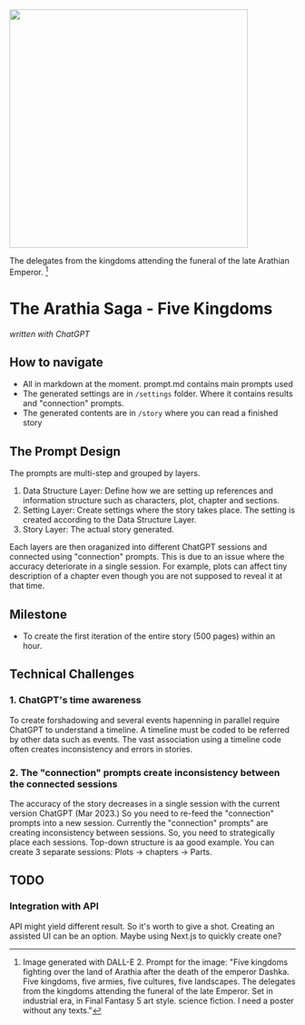 <img src="https://user-images.githubusercontent.com/4682613/221371974-a81510ce-8b1a-4f1b-9b29-e2e8f6b19ce2.png" width="420" />

The delegates from the kingdoms attending the funeral of the late Arathian Emperor.  [^1]


# The Arathia Saga - Five Kingdoms

_written with ChatGPT_

## How to navigate
- All in markdown at the moment. prompt.md contains main prompts used
- The generated settings are in `/settings` folder. Where it contains results and "connection" prompts.
- The generated contents are in `/story` where you can read a finished story



## The Prompt Design
The prompts are multi-step and grouped by layers.

1. Data Structure Layer: Define how we are setting up references and information structure such as characters, plot, chapter and sections.
2. Setting Layer: Create settings where the story takes place. The setting is created according to the Data Structure Layer.
3. Story Layer: The actual story generated.

Each layers are then oraganized into different ChatGPT sessions and connected using "connection" prompts. This is due to an issue where the accuracy deteriorate in a single session. For example, plots can affect tiny description of a chapter even though you are not supposed to reveal it at that time.


## Milestone
- To create the first iteration of the entire story (500 pages) within an hour.


## Technical Challenges

### 1. ChatGPT's time awareness

To create forshadowing and several events hapenning in parallel require ChatGPT to understand a timeline. A timeline must be coded to be referred by other data such as events. The vast association using a timeline code often creates inconsistency and errors in stories.



### 2. The "connection" prompts create inconsistency between the connected sessions 

The accuracy of the story decreases in a single session with the current version ChatGPT (Mar 2023.) So you need to re-feed the "connection" prompts into a new session. Currently the "connection" prompts" are creating inconsistency between sessions. So, you need to strategically place each sessions. Top-down structure is aa good example. You can create 3 separate sessions: Plots -> chapters -> Parts. 




## TODO

### Integration with API

API might yield different result. So it's worth to give a shot. Creating an assisted UI can be an option. Maybe using Next.js to quickly create one?


[^1]: Image generated with DALL-E 2. Prompt for the image: "Five kingdoms fighting over the land of Arathia after the death of the emperor Dashka. Five kingdoms, five armies, five cultures, five landscapes.  The delegates from the kingdoms attending the funeral of the late Emperor. Set in industrial era, in Final Fantasy 5 art style. science fiction. I need a poster without any texts."
